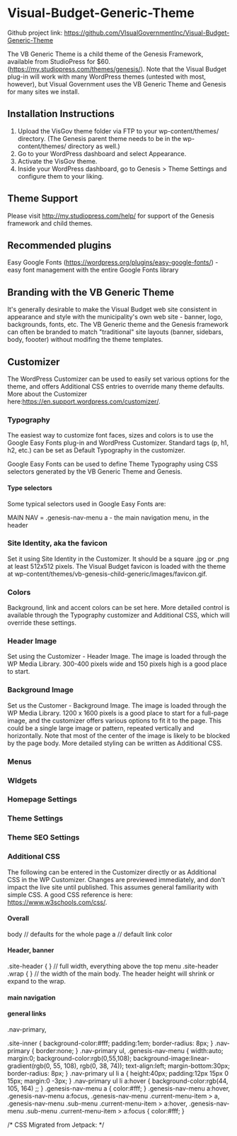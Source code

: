 # Visual-Budget-Generic-Theme

Github project link: https://github.com/VIsualGovernmentInc/Visual-Budget-Generic-Theme

The VB Generic Theme is a child theme of the Genesis Framework, available from StudioPress for $60. (https://my.studiopress.com/themes/genesis/). Note that the Visual Budget plug-in will work with many WordPress themes (untested with most, however), but Visual Government uses the VB Generic Theme and Genesis for many sites we install.

## Installation Instructions

1. Upload the VisGov theme folder via FTP to your wp-content/themes/ directory. (The Genesis parent theme needs to be in the wp-content/themes/ directory as well.)
2. Go to your WordPress dashboard and select Appearance.
3. Activate the VisGov theme.
4. Inside your WordPress dashboard, go to Genesis > Theme Settings and configure them to your liking.

## Theme Support

Please visit http://my.studiopress.com/help/ for support of the Genesis framework and child themes.

## Recommended plugins

Easy Google Fonts (https://wordpress.org/plugins/easy-google-fonts/) - easy font management with the entire Google Fonts library

## Branding with the VB Generic Theme

It's generally desirable to make the Visual Budget web site consistent in appearance and style with the municipality's own web site - banner, logo, backgrounds, fonts, etc. The VB Generic theme and the Genesis framework can often be branded to match "traditional" site layouts (banner, sidebars, body, foooter) without modifing the theme templates.

## Customizer

The WordPress Customizer can be used to easily set various options for the theme, and offers Additional CSS entries to override many theme defaults. More about the Customizer here:https://en.support.wordpress.com/customizer/.

### Typography

The easiest way to customize font faces, sizes and colors is to use the Google Easy Fonts plug-in and WordPress Customizer. Standard tags (p, h1, h2, etc.) can be set as Default Typography in the customizer.

Google Easy Fonts can be used to define Theme Typography using CSS selectors generated by the VB Generic Theme and Genesis. 

#### Type selectors
Some typical selectors used in Google Easy Fonts are:

MAIN NAV = .genesis-nav-menu a - the main navigation menu, in the header

### Site Identity, aka the favicon
Set it using Site Identity in the Customizer. It should be a square .jpg or .png at least 512x512 pixels. The Visual Budget favicon is loaded with the theme at wp-content/themes/vb-genesis-child-generic/images/favicon.gif.

### Colors
Background, link and accent colors can be set here. More detailed control is available through the Typography customizer and Additional CSS, which will override these settings.

### Header Image
Set using the Customizer - Header Image. The image is loaded through the WP Media Library. 300-400 pixels wide and 150 pixels high is a good place to start.

### Background Image
Set us the Customer - Background Image. The image is loaded through the WP Media Library. 1200 x 1600 pixels is a good place to start for a full-page image, and the customizer offers various options to fit it to the page. This could be a single large image or pattern, repeated vertically and horizontally. Note that most of the center of the image is likely to be blocked by the page body. More detailed styling can be written as Additional CSS.

### Menus

### WIdgets

### Homepage Settings

### Theme Settings

### Theme SEO Settings

### Additional CSS

The following can be entered in the Customizer directly or as Additional CSS in the WP Customizer. Changes are previewed immediately, and don't impact the live site until published. This assumes general familiarity with simple CSS. A good CSS reference is here: https://www.w3schools.com/css/.

#### Overall
body // defaults for the whole page
a // default link color

#### Header, banner
.site-header { } // full width, everything above the top menu
.site-header .wrap {  } // the width of the main body. The header height will shrink or expand to the wrap.

#### main navigation

#### general links




.nav-primary,

.site-inner {
	background-color:#fff;
	padding:1em;
	border-radius: 8px;
}
.nav-primary {
	border:none;
}
.nav-primary ul,
.genesis-nav-menu {
	width:auto;
	margin:0;
	background-color:rgb(0,55,108);
	background-image:linear-gradient(rgb(0, 55, 108), rgb(0, 38, 74));
	text-align:left;
	margin-bottom:30px;
	border-radius: 8px;
}
.nav-primary ul li a {
	height:40px;
	padding:12px 15px 0 15px;
	margin:0 -3px;
}
.nav-primary ul li a:hover {
	background-color:rgb(44, 105, 164)
;;
}
.genesis-nav-menu a { color:#fff; }
.genesis-nav-menu a:hover,
.genesis-nav-menu a:focus,
.genesis-nav-menu .current-menu-item > a,
.genesis-nav-menu .sub-menu .current-menu-item > a:hover,
.genesis-nav-menu .sub-menu .current-menu-item > a:focus  {
	color:#fff;
}

/*
	CSS Migrated from Jetpack:
*/

